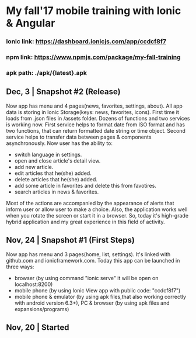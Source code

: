 # My fall'17 mobile training with Ionic & Angular #
### Ionic link: https://dashboard.ionicjs.com/app/ccdcf8f7 ###
### npm link: https://www.npmjs.com/package/my-fall-training ###
### apk path: ./apk/{latest}.apk ###

## Dec, 3 | Snapshot #2 (Release) ##
Now app has menu and 4 pages(news, favorites, settings, about).
All app data is storing in Ionic Storage(keys: news, favorites, icons). First time it loads from .json files in /assets folder.
Dozens of functions and two services is working now.
First service helps to format date from ISO format and has two functions, that can return formatted date string or time object. 
Second service helps to transfer data between pages & components asynchronously.
Now user has the ability to:
- switch language in settings.
- open and close article's detail view.
- add new article.
- edit articles that he(she) added.
- delete articles that he(she) added.
- add some article in favorites and delete this from favotires.
- search articles in news & favorites.

Most of the actions are accompanied by the appearance of alerts that inform user or allow user to make a choice.
Also, the application works well when you rotate the screen or start it in a browser.
So, today it's high-grade hybrid application and my great experience in this field of activity.

## Nov, 24 | Snapshot #1 (First Steps) ##
Now app has menu and 3 pages(home, list, settings). 
It's linked with github.com and ionicframework.com. 
Today this app can be launched in three ways:
- browser (by using command "ionic serve" it will be open on localhost:8200)
- mobile phone (by using Ionic View app with public code: "ccdcf8f7")
- mobile phone & emulator (by using apk files,that also working correctly with android version 6.3+), 
  PC & browser (by using apk files and expansions/programs)

## Nov, 20 | Started ##
